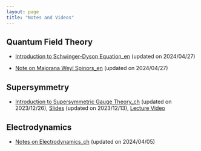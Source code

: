 ```yaml
---
layout: page
title: "Notes and Videos"
---
```

## Quantum Field Theory
 - [Introduction to Schwinger-Dyson Equation_en](Schwinger-Dyson_Equation.pdf) (updated on 2024/04/27)
 
 - [Note on Majorana Weyl Spinors_en](Majorana-Weyl_Spinor.pdf) (updated on 2024/04/27)
 
## Supersymmetry
 - [Introduction to Supersymmetric Gauge Theory_ch](SUSYGAUGE.pdf) (updated on 2023/12/26), [Slides](Supersymmetric_Gauge_Theory.pdf) (updated on 2023/12/13), [Lecture Video](https://www.bilibili.com/video/BV1FG411e7wT/?spm_id_from=333.999.0.0)

## Electrodynamics
 - [Notes on Electrodynamics_ch](Electrodynamics.pdf) (updated on 2024/04/05)
